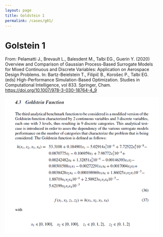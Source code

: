```yaml
---
layout: page
title: Goldstein 1
permalink: /cases/g01/
---
```


# Golstein 1


From: Pelamatti J., Brevault L., Balesdent M., Talbi EG., Guerin Y. (2020) Overview and Comparison of Gaussian Process-Based Surrogate Models for Mixed Continuous and Discrete Variables: Application on Aerospace Design Problems. In: Bartz-Beielstein T., Filipič B., Korošec P., Talbi EG. (eds) High-Performance Simulation-Based Optimization. Studies in Computational Intelligence, vol 833. Springer, Cham. https://doi.org/10.1007/978-3-030-18764-4_9 

<img align="left" src="https://raw.githubusercontent.com/mixed-optimization-benchmark/mixed-optimization-benchmark.github.io/master/Cas%20test/Goldstein_1.PNG" >
